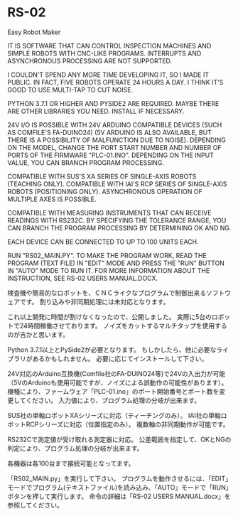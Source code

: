 # RS-02
Easy Robot Maker


IT IS SOFTWARE THAT CAN CONTROL INSPECTION MACHINES AND SIMPLE ROBOTS WITH CNC-LIKE PROGRAMS. INTERRUPTS AND ASYNCHRONOUS PROCESSING ARE NOT SUPPORTED.

I COULDN'T SPEND ANY MORE TIME DEVELOPING IT, SO I MADE IT PUBLIC. IN FACT, FIVE ROBOTS OPERATE 24 HOURS A DAY. I THINK IT'S GOOD TO USE MULTI-TAP TO CUT NOISE.

PYTHON 3.7.1 OR HIGHER AND PYSIDE2 ARE REQUIRED. MAYBE THERE ARE OTHER LIBRARIES YOU NEED. INSTALL IF NECESSARY.

24V I/O IS POSSIBLE WITH 24V ARDUINO COMPATIBLE DEVICES (SUCH AS COMFILE'S FA-DUINO24) (5V ARDUINO IS ALSO AVAILABLE, BUT THERE IS A POSSIBILITY OF MALFUNCTION DUE TO NOISE). DEPENDING ON THE MODEL, CHANGE THE PORT START NUMBER AND NUMBER OF PORTS OF THE FIRMWARE "PLC-01.INO". DEPENDING ON THE INPUT VALUE, YOU CAN BRANCH PROGRAM PROCESSING.

COMPATIBLE WITH SUS'S XA SERIES OF SINGLE-AXIS ROBOTS (TEACHING ONLY). COMPATIBLE WITH IAI'S RCP SERIES OF SINGLE-AXIS ROBOTS (POSITIONING ONLY). ASYNCHRONOUS OPERATION OF MULTIPLE AXES IS POSSIBLE.

COMPATIBLE WITH MEASURING INSTRUMENTS THAT CAN RECEIVE READINGS WITH RS232C. BY SPECIFYING THE TOLERANCE RANGE, YOU CAN BRANCH THE PROGRAM PROCESSING BY DETERMINING OK AND NG.

EACH DEVICE CAN BE CONNECTED TO UP TO 100 UNITS EACH.

RUN "RS02_MAIN.PY". TO MAKE THE PROGRAM WORK, READ THE PROGRAM (TEXT FILE) IN "EDIT" MODE AND PRESS THE "RUN" BUTTON IN "AUTO" MODE TO RUN IT. FOR MORE INFORMATION ABOUT THE INSTRUCTION, SEE RS-02 USERS MANUAL.DOCX.


検査機や簡易的なロボットを、ＣＮＣライクなプログラムで制御出来るソフトウェアです。
割り込みや非同期処理には未対応となります。

これ以上開発に時間が割けなくなったので、公開しました。
実際に5台のロボットで24時間稼働させております。
ノイズをカットするマルチタップを使用するのが吉かと思います。

Python 3.7.1以上とPySide2が必要となります。
もしかしたら、他に必要なライブラリがあるかもしれません。
必要に応じてインストールして下さい。


24V対応のArduino互換機(Comfile社のFA-DUINO24等)で24Vの入出力が可能（5VのArduinoも使用可能ですが、ノイズによる誤動作の可能性があります）。
機種により、ファームウェア「PLC-01.ino」のポート開始番号とポート数を変更してください。
入力値により、プログラム処理の分岐が出来ます。

SUS社の単軸ロボットXAシリーズに対応（ティーチングのみ）。
IAI社の単軸ロボットRCPシリーズに対応（位置指定のみ）。
複数軸の非同期動作が可能です。

RS232Cで測定値が受け取れる測定器に対応。
公差範囲を指定して、OKとNGの判定により、プログラム処理の分岐が出来ます。

各機器は各100台まで接続可能となってます。


「RS02_MAIN.py」を実行して下さい。
プログラムを動作させるには、「EDIT」モードでプログラム(テキストファイル)を読み込み、「AUTO」モードで「RUN」ボタンを押して実行します。
命令の詳細は「RS-02 USERS MANUAL.docx」を参照してください。
